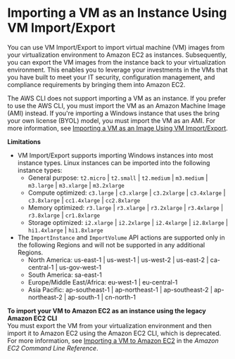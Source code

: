 # Importing a VM as an Instance Using VM Import/Export<a name="vmimport-instance-import"></a>

You can use VM Import/Export to import virtual machine \(VM\) images from your virtualization environment to Amazon EC2 as instances\. Subsequently, you can export the VM images from the instance back to your virtualization environment\. This enables you to leverage your investments in the VMs that you have built to meet your IT security, configuration management, and compliance requirements by bringing them into Amazon EC2\.

The AWS CLI does not support importing a VM as an instance\. If you prefer to use the AWS CLI, you must import the VM as an Amazon Machine Image \(AMI\) instead\. If you're importing a Windows instance that uses the bring your own license \(BYOL\) model, you must import the VM as an AMI\. For more information, see [Importing a VM as an Image Using VM Import/Export](vmimport-image-import.md)\.

**Limitations**
+ VM Import/Export supports importing Windows instances into most instance types\. Linux instances can be imported into the following instance types:
  + General purpose: `t2.micro` \| `t2.small` \| `t2.medium` \| `m3.medium` \| `m3.large` \| `m3.xlarge` \| `m3.2xlarge`
  + Compute optimized: `c3.large` \| `c3.xlarge` \| `c3.2xlarge` \| `c3.4xlarge` \| `c3.8xlarge` \| `cc1.4xlarge` \| `cc2.8xlarge`
  + Memory optimized: `r3.large` \| `r3.xlarge` \| `r3.2xlarge` \| `r3.4xlarge` \| `r3.8xlarge` \| `cr1.8xlarge`
  + Storage optimized: `i2.xlarge` \| `i2.2xlarge` \| `i2.4xlarge` \| `i2.8xlarge` \| `hi1.4xlarge` \| `hi1.8xlarge`
+ The `ImportInstance` and `ImportVolume` API actions are supported only in the following Regions and will not be supported in any additional Regions\.
  + North America: us\-east\-1 \| us\-west\-1 \| us\-west\-2 \| us\-east\-2 \| ca\-central\-1 \| us\-gov\-west\-1
  + South America: sa\-east\-1
  + Europe/Middle East/Africa: eu\-west\-1 \| eu\-central\-1
  + Asia Pacific: ap\-southeast\-1 \| ap\-northeast\-1 \| ap\-southeast\-2 \| ap\-northeast\-2 \| ap\-south\-1 \| cn\-north\-1

**To import your VM to Amazon EC2 as an instance using the legacy Amazon EC2 CLI**  
You must export the VM from your virtualization environment and then import it to Amazon EC2 using the Amazon EC2 CLI, which is deprecated\. For more information, see [Importing a VM to Amazon EC2](https://awsdocs.s3.amazonaws.com/EC2/ec2-clt.pdf#UsingVirtualMachinesinAmazonEC2) in the *Amazon EC2 Command Line Reference*\.